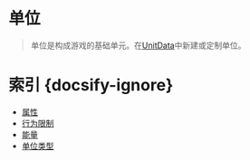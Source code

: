 # 单位

> 单位是构成游戏的基础单元。在[UnitData]中新建或定制单位。

[UnitData]: 404

# 索引 {docsify-ignore}
  * [属性](/ac/unit/attribute)
  * [行为限制](/ac/unit/restriction)
  * [能量](/ac/unit/能量)
  * [单位类型](/ac/unit/单位类型)
